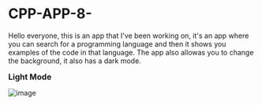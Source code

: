 # CPP-APP-8-

Hello everyone, this is an app that I've been working on, it's an app where you can search for a programming language and then it shows you examples of the code in that language.
The app also allowas you to change the background, it also has a dark mode.

<strong style="font-size: 16px;">Light Mode</strong>


![image](https://user-images.githubusercontent.com/117765687/204164035-43479e1c-c972-435f-91cb-08d65f509cd7.png)
